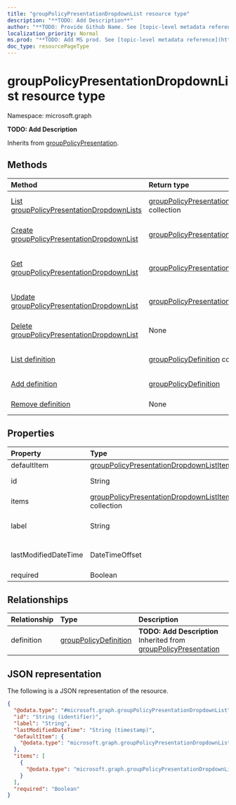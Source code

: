 ```yaml
---
title: "groupPolicyPresentationDropdownList resource type"
description: "**TODO: Add Description**"
author: "**TODO: Provide Github Name. See [topic-level metadata reference](https://msgo.azurewebsites.net/add/document/guidelines/metadata.html#topic-level-metadata)**"
localization_priority: Normal
ms.prod: "**TODO: Add MS prod. See [topic-level metadata reference](https://msgo.azurewebsites.net/add/document/guidelines/metadata.html#topic-level-metadata)**"
doc_type: resourcePageType
---
```


# groupPolicyPresentationDropdownList resource type

Namespace: microsoft.graph

**TODO: Add Description**


Inherits from [groupPolicyPresentation](../resources/grouppolicypresentation.md).

## Methods
|Method|Return type|Description|
|:---|:---|:---|
|[List groupPolicyPresentationDropdownLists](../api/grouppolicypresentationdropdownlist-list.md)|[groupPolicyPresentationDropdownList](../resources/grouppolicypresentationdropdownlist.md) collection|Get a list of the [groupPolicyPresentationDropdownList](../resources/grouppolicypresentationdropdownlist.md) objects and their properties.|
|[Create groupPolicyPresentationDropdownList](../api/grouppolicypresentationdropdownlist-create.md)|[groupPolicyPresentationDropdownList](../resources/grouppolicypresentationdropdownlist.md)|Create a new [groupPolicyPresentationDropdownList](../resources/grouppolicypresentationdropdownlist.md) object.|
|[Get groupPolicyPresentationDropdownList](../api/grouppolicypresentationdropdownlist-get.md)|[groupPolicyPresentationDropdownList](../resources/grouppolicypresentationdropdownlist.md)|Read the properties and relationships of a [groupPolicyPresentationDropdownList](../resources/grouppolicypresentationdropdownlist.md) object.|
|[Update groupPolicyPresentationDropdownList](../api/grouppolicypresentationdropdownlist-update.md)|[groupPolicyPresentationDropdownList](../resources/grouppolicypresentationdropdownlist.md)|Update the properties of a [groupPolicyPresentationDropdownList](../resources/grouppolicypresentationdropdownlist.md) object.|
|[Delete groupPolicyPresentationDropdownList](../api/grouppolicypresentationdropdownlist-delete.md)|None|Deletes a [groupPolicyPresentationDropdownList](../resources/grouppolicypresentationdropdownlist.md) object.|
|[List definition](../api/grouppolicypresentationdropdownlist-list-definition.md)|[groupPolicyDefinition](../resources/intune-grouppolicydefinition.md) collection|Get the groupPolicyDefinition resources from the definition navigation property.|
|[Add definition](../api/grouppolicypresentationdropdownlist-post-definition.md)|[groupPolicyDefinition](../resources/intune-grouppolicydefinition.md)|Add definition by posting to the definition collection.|
|[Remove definition](../api/grouppolicypresentationdropdownlist-delete-definition.md)|None|Remove a [groupPolicyDefinition](../resources/intune-grouppolicydefinition.md) object.|

## Properties
|Property|Type|Description|
|:---|:---|:---|
|defaultItem|[groupPolicyPresentationDropdownListItem](../resources/intune-grouppolicypresentationdropdownlistitem.md)|**TODO: Add Description**|
|id|String|**TODO: Add Description** Inherited from [entity](../resources/entity.md)|
|items|[groupPolicyPresentationDropdownListItem](../resources/intune-grouppolicypresentationdropdownlistitem.md) collection|**TODO: Add Description**|
|label|String|**TODO: Add Description** Inherited from [groupPolicyPresentation](../resources/intune-grouppolicypresentation.md)|
|lastModifiedDateTime|DateTimeOffset|**TODO: Add Description** Inherited from [groupPolicyPresentation](../resources/intune-grouppolicypresentation.md)|
|required|Boolean|**TODO: Add Description**|

## Relationships
|Relationship|Type|Description|
|:---|:---|:---|
|definition|[groupPolicyDefinition](../resources/intune-grouppolicydefinition.md)|**TODO: Add Description** Inherited from [groupPolicyPresentation](../resources/grouppolicypresentation.md)|

## JSON representation
The following is a JSON representation of the resource.
<!-- {
  "blockType": "resource",
  "keyProperty": "id",
  "@odata.type": "microsoft.graph.groupPolicyPresentationDropdownList",
  "baseType": "microsoft.graph.groupPolicyPresentation",
  "openType": false
}
-->
``` json
{
  "@odata.type": "#microsoft.graph.groupPolicyPresentationDropdownList",
  "id": "String (identifier)",
  "label": "String",
  "lastModifiedDateTime": "String (timestamp)",
  "defaultItem": {
    "@odata.type": "microsoft.graph.groupPolicyPresentationDropdownListItem"
  },
  "items": [
    {
      "@odata.type": "microsoft.graph.groupPolicyPresentationDropdownListItem"
    }
  ],
  "required": "Boolean"
}
```

